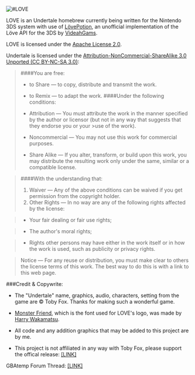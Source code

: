 ![#LOVE](../master/meta/banner.png)

LOVE is an Undertale homebrew currently being written for the Nintendo 3DS system with use of <a href="https://github.com/VideahGams/LovePotion">LövePotion</a>, an unofficial implementation of the Löve API for the 3DS by <a href="https://github.com/VideahGams">VideahGams</a>.

LOVE is licensed under the <a href="https://www.apache.org/licenses/LICENSE-2.0">Apache License 2.0</a>.

Undertale is licensed under the <a href="https://creativecommons.org/licenses/by-nc-sa/3.0/">Attribution-NonCommercial-ShareAlike 3.0 Unported (CC BY-NC-SA 3.0)</a>:
>####You are free:
>
> - to Share — to copy, distribute and transmit the work.
> - to Remix — to adapt the work.
>####Under the following conditions:
>
>- Attribution — You must attribute the work in the manner specified by the author or licensor (but not in any way that suggests that they endorse you or your >use of the work).
>- Noncommercial — You may not use this work for commercial purposes.
>- Share Alike — If you alter, transform, or build upon this work, you may distribute the resulting work only under the same, similar or a compatible license.

>####With the understanding that:
>
> 1. Waiver — Any of the above conditions can be waived if you get permission from the copyright holder.
> 2. Other Rights — In no way are any of the following rights affected by the license:

> - Your fair dealing or fair use rights;

> - The author's moral rights;

> - Rights other persons may have either in the work itself or in how the work is used, such as publicity or privacy rights.

> Notice — For any reuse or distribution, you must make clear to others the license terms of this work. The best way to do this is with a link to this web page.

###Credit & Copywrite:
- The "Undertale" name, graphics, audio, characters, setting from the game are © Toby Fox. Thanks for making such a wonderful game.

- <a href="https://www.behance.net/gallery/31378523/Monster-Friend-Undertale-Logo-Font">Monster Friend</a>, which is the font used for LOVE's logo, was made by <a href="https://www.behance.net/JapanYoshi">Harry Wakamatsu</a>.

- All code and any addition graphics that may be added to this project are by me. 
- This project is not affiliated in any way with Toby Fox, please support the offical release: <a href="https://undertale.com/">[LINK]</a>

GBAtemp Forum Thread: <a href="https://gbatemp.net/threads/wip-love-a-visual-homebrew-for-fallen-humans.420076/page-3#post-6706194">[LINK]</a>
